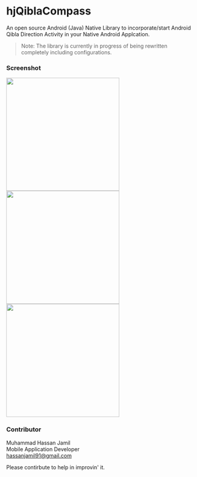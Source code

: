 # hjQiblaCompass

An open source Android (Java) Native Library to incorporate/start Android Qibla Direction Activity in your Native Android Applcation.

> Note: The library is currently in progress of being rewritten completely including configurations.

### Screenshot
<p float="left">
 <img src="screenshot/1.png" width="300" />
 <img src="screenshot/2.png" width="300" />
 <img src="screenshot/3.png" width="300" />
</p>

### Contributor
Muhammad Hassan Jamil</br>
Mobile Application Developer</br>
hassanjamil91@gmail.com

Please contirbute to help in improvin' it.
